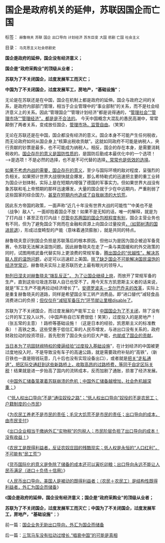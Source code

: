 # 国企是政府机关的延伸，苏联因国企而亡国

标签： `赫鲁晓夫` `苏联` `国企` `出口导向` `计划经济` `苏东巨变` `大国` `悲剧` `亡国` `社会主义` 

目录： `马克思主义社会悲剧史`

**国企是政府的延伸，国企没有经济意义；**

**国企是“政府采购业”的顶级从业者；**

**苏联为了不关闭国企，过度发展军工而灭亡；**

**中国为了不关闭国企，过度发展军工，房地产，“基础设施”**；



无论是在苏联还是在中国，国企在机制上都是政府的延伸。国企与政府之间的关系，是政府内部部门管理，相当于企业管理中的“事业部制”的关系，而不是社会经济意义上的关系。因此“管理国企”“管理计划经济”都是说得通的，“[管理社会”“管理市场”“管理经济”，都是是不合法的](../../../2011/2/8/为什么引入数学的“经济学”都是伪科学？.md)。
今天中国概念大混乱的愚民高潮中，常常颠倒了两者关系，变成放任国企，[管理市场，监管自由](../../../2011/6/11/消费者不能保护自已吗？监管必不可少吗？.md)。（笑笑）

无论在苏联还是在中国，国企都没有经济的意义。国企本身不可能产生任何税收，而无论政府如何从国企身上“核算出税收贡献”。这就如同政府不可能是纳税人，央行贡献的钞票是最多，也不可能成为纳税人。相反，国企的存在本身，是需要消耗税收的。[国企存在的意义是国防性质的](../../../2011/11/5/国企名“企”不是企业，国企是国防单位.md)，是国防后勤成本最优化中的一个选项！——>是选项！不是必然的选择，也不是不可代替的选择[，常常也是低效的选择](../../../2011/4/7/民主社会商业机会多，国防负担轻.md)。

[如果不考虑内战的需要，国企存在的意义](../../../2011/4/7/民粹的乌托邦就是内战.md)，至少与国际环境的敌对程度，呈强烈的负相关。如果预计世界大战很快就会爆发，那么希特勒式的迅速把主要的重工业转为国企计划体制，实际上是在短期内增强了德国的军事实力。但如果世界大战没有象苏联和毛上帝预期的那样迅速爆发，大量的国企就于少在中远期内，严重削弱了这些国家的综合国力，[甚至在短期内也造成了自我崩溃的大饥荒](../../../2012/5/19/公有制的饥饿和社会主义的饥荒.md)。

因此东方帝国的政策，一面声称“近几十年没有世界大战的可能性”“中美也不是（战争）敌人”，一面却抱着国企不放！如果不是无知的话，唯一的解释，就是为了打内战！甚至正在打内战！[尽管中苏两国的国企包袱程度有别](../../../2012/5/23/苏联亡于国企垄断，中国努力国进民退！.md)，国企主营业务也有不同，但为了避免国企下岗而在金融和资源上向国企过量投资[，（如郭树清的国进民退](../../../2012/5/15/万一出现改革旗号下的国进民退，您有思想准备吗？.md)），形成过度畸型的产能（意味着通货膨胀），就是共同的特点。

赫鲁晓夫意识到国企负担是苏联落后的根本原因。但他以为是因为国企被迫军备竞赛，令苏联无法解决温饱问题。因此赫鲁晓夫在走了一条与美国缓和的外交政策的同时，试图用核武备代替实际上更浪费的常规军备，[腾出国企的“优越性”，解决苏联人民的温饱问题](../../../2012/5/21/苏联模式稳定干部队伍的特供制度.md)，必定可以迅速赶上美国。[除了缺乏国企不可能解决国民温饱的经济学常识](../../../2012/5/22/苏联不能从事轻工业，工业化还有何意义？.md)，赫鲁晓夫实际上是苏联历史上最有眼光的领导人。

[勃列日涅夫对赫鲁晓夫“拨乱反正”，
为了让国企继续上岗](../../../2012/5/21/苏共党内民主的集体领导和勃列日涅夫.md)，而放开了常规军备的生产，直到这些垃圾连苏联人自已也受不了。用今天东方凯恩斯主义者的话来说，就是“军工生产不能再拉动经济增长了”。[安德罗波夫－戈尔巴乔夫的改革](../../../2012/5/16/改革不要“雷日科夫主义”.md)，实际上是重复赫鲁晓夫的道路，同样是希望国企军工转产消费品，即“进口替代”减轻食品消费进口的负担；[但仅仅在“减轻军备压力”环节就让里根disable了](../../../2012/5/24/生物能源计划，今天的星球大战.md)。

苏联为了不关闭国企，而过度发展的产能军工业！[中国国企为了不关闭](../../../2012/5/18/“如何改革”永远等价于“是否改革”；.md)，除了没有公开的军工投入以外，（中国声称自已军费很低！笑笑），过度投入的是房地产！（张五常的主意）！路桥等基础设施！（这是日本的经验，凯恩斯主义的标准教条）！高铁之类。这些受惠于低估汇率的人民币增发，与进出口没有关系的，政府财政拉动的投资项目，首先慰劳了国企失业的巨大产能，[也就成了国企的贡献](../../../2009/8/1/谁说国企不偷税漏税？.md)。

[当日本为了巩固财阀特权的傻逼经验“过度投入基础设施](../../../2012/4/16/德国模式与日本模式不可调和；及最理想的经济模式.md)”，在计划经济的中国被更过度地投入时，不是导致没有车子的高速公路，就是需要政府补贴的“高铁”，（新日铁也一直是赔钱玩意，几十后也没有实现设备出口），或者就是[把关“走私通道”，把区际交通赶到这些新路桥上，收取高昂的过路桥费，等同于自定区际关税](../../../2011/4/29/凯恩斯主义“路通财通”也许劳民伤财.md)！结果就是进一步抬高了国内的流转成本，反而加剧了通胀，损害了经济发展。

《[中国外汇储备笼罩着苏联崩溃的危机；中国外汇储备越增加，社会危机越深重；](../../../2012/5/25/苏联的外汇储备笼罩着国家崩溃的危机.md)》

《[“低人权出口导向”不是“通往奴役之路”；“低人权出口导向”奴役的不是农民工；户籍制度的小市民](../../../2012/5/25/“低人权”不是“通往奴役之路”.md)》

《[为农民工养老不是市民的责任；毛灾大饥荒不是市民的责任；出口导向的成本，由市民支付](../../../2012/5/25/为农民工养老不是市民的责任，农奴庄园不是市民的产业.md)》

《[出口企业相当于缴纳外汇“实物税”的包税人；市民阶层负担了出口导向的成本！没有收益！](../../../2012/5/26/出口导向中的各利益阶层和受害者.md)》

《[农民工是既得利益者，反证农奴庄园的残酷现实；低人权是永恒的“人口红利”，不可能有“民工荒”](../../../2012/5/26/低人权是永恒的“人口红利”，不可能有“民工荒”.md)》

《[货币国际化的意义是免除了储备的成本还可以寅吃卯粮；出口导向永远不能让人民币满足（进口＋负债＋信用）](../../../2012/5/26/“国际化货币（硬通货）”有什么好处？人民币可能吗？.md)》

《[人民币出口导向，美国人是被动的既得利益者；（农民＋农民工）是结构性既得利益者，外汇为国企而储备](../../../2012/5/27/国企业务无助出口导向，外汇为国企而储备.md)》

《**国企是政府的延伸，国企没有经济意义；国企是“政府采购业”的顶级从业者；**

**苏联为了不关闭国企，过度发展军工而灭亡；中国为了不关闭国企，过度发展军工，房地产，“基础设施”**；》



前一篇：[国企业务无助出口导向，外汇为国企而储备](../../../2012/5/27/国企业务无助出口导向，外汇为国企而储备.md)

后一篇：[三驾马车没有拉动过增长,“唱衰中国”的可能是真相](../../../2012/5/27/三驾马车没有拉动过增长,“唱衰中国”的可能是真相.md)